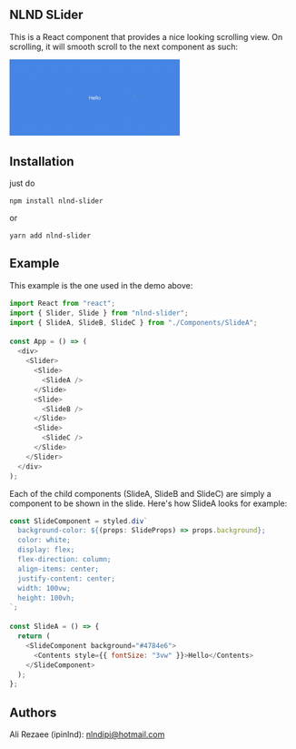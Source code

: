 ## NLND SLider

This is a React component that provides a nice looking scrolling view. On scrolling, it will smooth scroll to the next component as such:

<img src="nlnd-slider.gif" width="300" />

## Installation

just do

```
npm install nlnd-slider
```

or

```
yarn add nlnd-slider
```

## Example

This example is the one used in the demo above:

```js
import React from "react";
import { Slider, Slide } from "nlnd-slider";
import { SlideA, SlideB, SlideC } from "./Components/SlideA";

const App = () => (
  <div>
    <Slider>
      <Slide>
        <SlideA />
      </Slide>
      <Slide>
        <SlideB />
      </Slide>
      <Slide>
        <SlideC />
      </Slide>
    </Slider>
  </div>
);
```

Each of the child components (SlideA, SlideB and SlideC) are simply a component to be shown in the slide. Here's how SlideA looks for example:

```js
const SlideComponent = styled.div`
  background-color: ${(props: SlideProps) => props.background};
  color: white;
  display: flex;
  flex-direction: column;
  align-items: center;
  justify-content: center;
  width: 100vw;
  height: 100vh;
`;

const SlideA = () => {
  return (
    <SlideComponent background="#4784e6">
      <Contents style={{ fontSize: "3vw" }}>Hello</Contents>
    </SlideComponent>
  );
};
```

## Authors

Ali Rezaee (ipinlnd): <nlndipi@hotmail.com>
